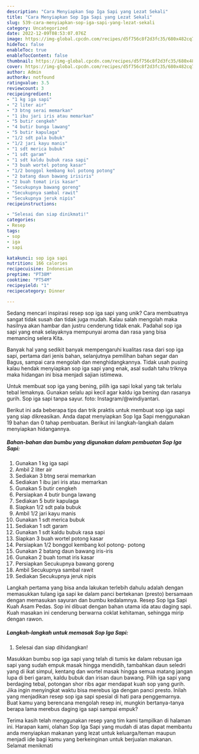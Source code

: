 ```yaml
---
description: "Cara Menyiapkan Sop Iga Sapi yang Lezat Sekali"
title: "Cara Menyiapkan Sop Iga Sapi yang Lezat Sekali"
slug: 539-cara-menyiapkan-sop-iga-sapi-yang-lezat-sekali
category: Uncategorized
date: 2022-12-09T08:53:07.076Z
image: https://img-global.cpcdn.com/recipes/d5f756c8f2d3fc35/680x482cq70/sop-iga-sapi-foto-resep-utama.jpg
hideToc: false
enableToc: true
enableTocContent: false
thumbnail: https://img-global.cpcdn.com/recipes/d5f756c8f2d3fc35/680x482cq70/sop-iga-sapi-foto-resep-utama.jpg
cover: https://img-global.cpcdn.com/recipes/d5f756c8f2d3fc35/680x482cq70/sop-iga-sapi-foto-resep-utama.jpg
author: Admin
authorAv: notfound
ratingvalue: 3.5
reviewcount: 3
recipeingredient:
- "1 kg iga sapi"
- "2 liter air"
- "3 btng serai memarkan"
- "1 ibu jari iris atau memarkan"
- "5 butir cengkeh"
- "4 butir bunga lawang"
- "5 butir kapulaga"
- "1/2 sdt pala bubuk"
- "1/2 jari kayu manis"
- "1 sdt merica bubuk"
- "1 sdt garam"
- "1 sdt kaldu bubuk rasa sapi"
- "3 buah wortel potong kasar"
- "1/2 bonggol kembang kol potong potong"
- "2 batang daun bawang irisiris"
- "2 buah tomat iris kasar"
- "Secukupnya bawang goreng"
- "Secukupnya sambal rawit"
- "Secukupnya jeruk nipis"
recipeinstructions:

- "Selesai dan siap dinikmati!"
categories:
- Resep
tags:
- sop
- iga
- sapi

katakunci: sop iga sapi 
nutrition: 166 calories
recipecuisine: Indonesian
preptime: "PT38M"
cooktime: "PT54M"
recipeyield: "1"
recipecategory: Dinner

---
```





Sedang mencari inspirasi resep sop iga sapi yang unik? Cara membuatnya sangat tidak susah dan tidak juga mudah. Kalau salah mengolah maka hasilnya akan hambar dan justru cenderung tidak enak. Padahal sop iga sapi yang enak selayaknya mempunyai aroma dan rasa yang bisa memancing selera Kita.





Banyak hal yang sedikit banyak mempengaruhi kualitas rasa dari sop iga sapi, pertama dari jenis bahan, selanjutnya pemilihan bahan segar dan Bagus, sampai cara mengolah dan menghidangkannya. Tidak usah pusing kalau hendak menyiapkan sop iga sapi yang enak,      asal sudah tahu triknya maka hidangan ini bisa menjadi sajian istimewa.














Untuk membuat sop iga yang bening, pilih iga sapi lokal yang tak terlalu tebal lemaknya. Gunakan selalu api kecil agar kaldu iga bening dan rasanya gurih. Sop iga sapi tanpa sayur. foto: Instagram/@windiyantari.






Berikut ini ada beberapa tips dan trik praktis untuk membuat sop iga sapi yang siap dikreasikan. Anda dapat menyiapkan Sop Iga Sapi menggunakan 19 bahan dan 0 tahap pembuatan. Berikut ini langkah-langkah dalam menyiapkan hidangannya.

<!--inarticleads1-->

##### Bahan-bahan dan bumbu yang digunakan dalam pembuatan Sop Iga Sapi:

1. Gunakan 1 kg iga sapi
1. Ambil 2 liter air
1. Sediakan 3 btng serai memarkan
1. Sediakan 1 ibu jari iris atau memarkan
1. Gunakan 5 butir cengkeh
1. Persiapkan 4 butir bunga lawang
1. Sediakan 5 butir kapulaga
1. Siapkan 1/2 sdt pala bubuk
1. Ambil 1/2 jari kayu manis
1. Gunakan 1 sdt merica bubuk
1. Sediakan 1 sdt garam
1. Gunakan 1 sdt kaldu bubuk rasa sapi
1. Siapkan 3 buah wortel potong kasar
1. Persiapkan 1/2 bonggol kembang kol potong- potong
1. Gunakan 2 batang daun bawang iris-iris
1. Gunakan 2 buah tomat iris kasar
1. Persiapkan Secukupnya bawang goreng
1. Ambil Secukupnya sambal rawit
1. Sediakan Secukupnya jeruk nipis


Langkah pertama yang bisa anda lakukan terlebih dahulu adalah dengan memasukkan tulang iga sapi ke dalam panci bertekanan (presto) bersamaan dengan memasukan sayuran dan bumbu kedalamnya. Resep Sop Iga Sapi Kuah Asam Pedas. Sop ini dibuat dengan bahan utama ida atau daging sapi. Kuah masakan ini cenderung berwarna coklat kehitaman, sehingga mirip dengan rawon. 

<!--inarticleads2-->

##### Langkah-langkah untuk memasak Sop Iga Sapi:


1. Selesai dan siap dihidangkan!

Masukkan bumbu sop iga sapi yang telah di tumis ke dalam rebusan iga sapi yang sudah empuk masak hingga mendidih, tambahkan daun seledri yang di ikat simpul, kentang dan wortel masak hingga semua matang jangan lupa di beri garam, kaldu bubuk dan irisan daun bawang. Pilih iga sapi yang berdaging tebal, potongan shor ribs agar mendapat kuah sop yang gurih. Jika ingin menyingkat waktu bisa merebus iga dengan panci presto. Inilah yang menjadikan resep sop iga sapi spesial di hati para penggemarnya. Buat kamu yang berencana mengolah resep ini, mungkin bertanya-tanya berapa lama merebus daging iga sapi sampai empuk? 

Terima kasih telah menggunakan resep yang tim kami tampilkan di halaman ini. Harapan kami, olahan Sop Iga Sapi yang mudah di atas dapat membantu anda menyiapkan makanan yang lezat untuk keluarga/teman maupun menjadi ide bagi kamu yang berkeinginan untuk berjualan makanan. Selamat menikmati
